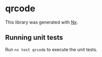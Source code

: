 # qrcode

This library was generated with [Nx](https://nx.dev).

## Running unit tests

Run `nx test qrcode` to execute the unit tests.
